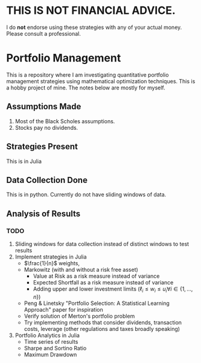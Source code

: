# THIS IS NOT FINANCIAL ADVICE. 
I do **not** endorse using these strategies with any of your actual money. Please consult a professional.

# Portfolio Management

This is a repository where I am investigating quantitative portfolio management strategies using mathematical optimization techniques. This is a hobby project of mine. The notes below are mostly for myself.

## Assumptions Made
1. Most of the Black Scholes assumptions.
2. Stocks pay no dividends.

## Strategies Present 
This is in Julia 
## Data Collection Done 
This is in python. Currently do not have sliding windows of data. 
## Analysis of Results 

### TODO

1. Sliding windows for data collection instead of distinct windows to test results 
2. Implement strategies in Julia 
     - $\frac{1}{n}$ weights, 
     - Markowitz (with and without a risk free asset)
        - Value at Risk as a risk measure instead of variance
        - Expected Shortfall as a risk measure instead of variance 
        - Adding upper and lower investment limits ($\ell_{i} \leq w_i \leq u_{i} \forall i \in \{1,\dots,n \}$)
    - Peng & Linetsky "Portfolio Selection: A Statistical Learning Approach" paper for inspiration 
    - Verify solution of Merton's portfolio problem
    - Try implementing methods that consider dividends, transaction costs, leverage (other regulations and taxes broadly speaking)
3. Portfolio Analytics in Julia 
    - Time series of results 
    - Sharpe and Sortino Ratio
    - Maximum Drawdown 